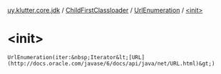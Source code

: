 [uy.klutter.core.jdk](../../index.md) / [ChildFirstClassloader](../index.md) / [UrlEnumeration](index.md) / [&lt;init&gt;](.)


# &lt;init&gt;
`UrlEnumeration(iter:&nbsp;Iterator&lt;[URL](http://docs.oracle.com/javase/6/docs/api/java/net/URL.html)&gt;)`


